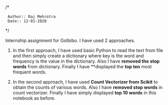 /*

     Author:: Raj Mehrotra
     Date:: 12-01-2020
     
 */
 
 Internship assignment for GoIbibo. I have used 2 approaches.
 
 1) In the first approach, I have used basic Python to read the text from file and then simply create a dictionary where key is the word and frequency is the value in the dictionary. Also I have **removed the stop words** from dictionary. Finally I have **displayed the **top ten** most frequent words.
 
 2) In the second approach, I have used **Count Vectorizer from Scikit** to obtain the counts of various words. Also I have **removed stop words** in count vectorizer. Finally I have simply displayed **top 10 words** in this notebook as before.
